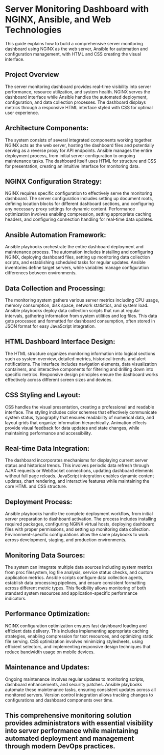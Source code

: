 # Server Monitoring Dashboard with NGINX, Ansible, and Web Technologies
This guide explains how to build a comprehensive server monitoring dashboard using NGINX as the web server, Ansible for automation and configuration management, with HTML and CSS creating the visual interface.

## Project Overview
The server monitoring dashboard provides real-time visibility into server performance, resource utilization, and system health. NGINX serves the dashboard interface while Ansible handles the automated deployment, configuration, and data collection processes. The dashboard displays metrics through a responsive HTML interface styled with CSS for optimal user experience.

## Architecture Components:
The system consists of several integrated components working together. NGINX acts as the web server, hosting the dashboard files and potentially serving as a reverse proxy for API endpoints. Ansible manages the entire deployment process, from initial server configuration to ongoing maintenance tasks. The dashboard itself uses HTML for structure and CSS for presentation, creating an intuitive interface for monitoring data.

## NGINX Configuration Strategy:
NGINX requires specific configuration to effectively serve the monitoring dashboard. The server configuration includes setting up document roots, defining location blocks for different dashboard sections, and configuring any necessary proxy settings for dynamic content. Performance optimization involves enabling compression, setting appropriate caching headers, and configuring connection handling for real-time data updates.

## Ansible Automation Framework:
Ansible playbooks orchestrate the entire dashboard deployment and maintenance process. The automation includes installing and configuring NGINX, deploying dashboard files, setting up monitoring data collection scripts, and establishing scheduled tasks for regular updates. Ansible inventories define target servers, while variables manage configuration differences between environments.

## Data Collection and Processing:
The monitoring system gathers various server metrics including CPU usage, memory consumption, disk space, network statistics, and system load. Ansible playbooks deploy data collection scripts that run at regular intervals, gathering information from system utilities and log files. This data gets processed and formatted for dashboard consumption, often stored in JSON format for easy JavaScript integration.

## HTML Dashboard Interface Design:
The HTML structure organizes monitoring information into logical sections such as system overview, detailed metrics, historical trends, and alert notifications. The interface includes navigation elements, data visualization containers, and interactive components for filtering and drilling down into specific metrics. Responsive design principles ensure the dashboard works effectively across different screen sizes and devices.

## CSS Styling and Layout:
CSS handles the visual presentation, creating a professional and readable interface. The styling includes color schemes that effectively communicate system status, typography that ensures readability of numerical data, and layout grids that organize information hierarchically. Animation effects provide visual feedback for data updates and state changes, while maintaining performance and accessibility.

## Real-time Data Integration:
The dashboard incorporates mechanisms for displaying current server status and historical trends. This involves periodic data refresh through AJAX requests or WebSocket connections, updating dashboard elements without full page reloads. JavaScript integration enables dynamic content updates, chart rendering, and interactive features while maintaining the core HTML and CSS structure.

## Deployment Process:
Ansible playbooks handle the complete deployment workflow, from initial server preparation to dashboard activation. The process includes installing required packages, configuring NGINX virtual hosts, deploying dashboard files with proper permissions, and setting up monitoring data collection. Environment-specific configurations allow the same playbooks to work across development, staging, and production environments.

## Monitoring Data Sources:
The system can integrate multiple data sources including system metrics from proc filesystem, log file analysis, service status checks, and custom application metrics. Ansible scripts configure data collection agents, establish data processing pipelines, and ensure consistent formatting across different metric types. This flexibility allows monitoring of both standard system resources and application-specific performance indicators.

## Performance Optimization: 
NGINX configuration optimization ensures fast dashboard loading and efficient data delivery. This includes implementing appropriate caching strategies, enabling compression for text resources, and optimizing static file serving. CSS optimization involves minimizing stylesheets, using efficient selectors, and implementing responsive design techniques that reduce bandwidth usage on mobile devices.

## Maintenance and Updates:
Ongoing maintenance involves regular updates to monitoring scripts, dashboard enhancements, and security patches. Ansible playbooks automate these maintenance tasks, ensuring consistent updates across all monitored servers. Version control integration allows tracking changes to configurations and dashboard components over time.

## This comprehensive monitoring solution provides administrators with essential visibility into server performance while maintaining automated deployment and management through modern DevOps practices.
